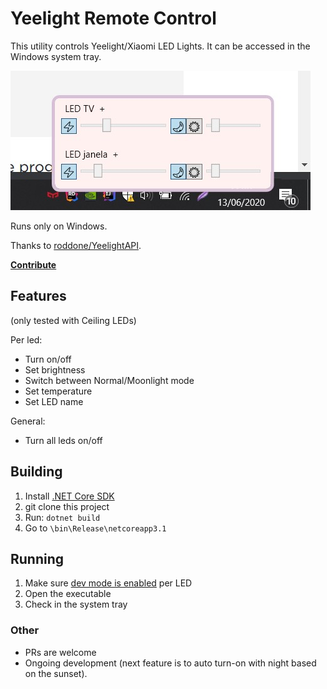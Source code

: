 # Yeelight Remote Control
This utility controls Yeelight/Xiaomi LED Lights. It can be accessed in the Windows system tray.

![Screenshot](screenshot.jpg)

Runs only on Windows.

Thanks to [roddone/YeelightAPI](https://github.com/roddone/YeelightAPI). 

**[Contribute](https://paypal.me/lsoares1)**

## Features
(only tested with Ceiling LEDs)

Per led:
- Turn on/off
- Set brightness
- Switch between Normal/Moonlight mode
- Set temperature
- Set LED name

General:
- Turn all leds on/off

## Building
1. Install [.NET Core SDK](https://dotnet.microsoft.com/download)
1. git clone this project
1. Run: `dotnet build`
1. Go to `\bin\Release\netcoreapp3.1`

## Running
1. Make sure [dev mode is enabled](https://www.yeelight.com/faqs/lan_control) per LED
1. Open the executable
1. Check in the system tray

### Other
- PRs are welcome
- Ongoing development (next feature is to auto turn-on with night based on the sunset).
